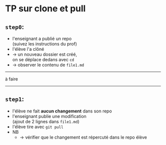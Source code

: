 # TP sur clone et pull

## `step0`:

  * l'enseignant a publié un repo  
    (suivez les instructions du prof)
  * l'élève l'a clôné
  * → un nouveau dossier est créé,  
    on se déplace dedans avec `cd`
  * → observer le contenu de `file1.md`

****
à faire
****

## `step1`:

  * l'élève ne fait **aucun changement** dans son repo
  * l'enseignant publie une modification  
    (ajout de 2 lignes dans `file1.md`)
  * l'élève tire avec `git pull`  
  * NB
    * → vérifier que le changement est répercuté dans le repo élève
